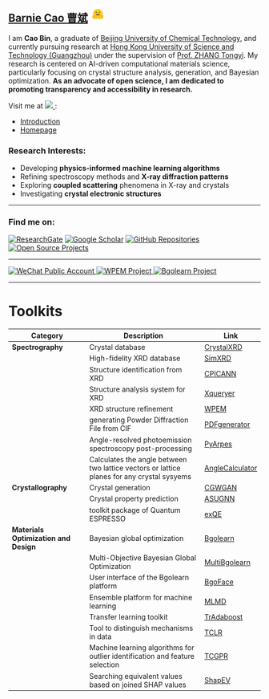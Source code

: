 
## [Barnie Cao 曹斌](http://www.caobin.asia/)  <img src="./logo.jpeg" alt="Logo" width="30" height="30">

I am **Cao Bin**, a graduate of [Beijing University of Chemical Technology](https://www.buct.edu.cn/main.htm), and currently pursuing research at [Hong Kong University of Science and Technology (Guangzhou)](https://www.hkust-gz.edu.cn/) under the supervision of [Prof. ZHANG Tongyi](https://gbaaa.org.hk/en-us/article/67). My research is centered on AI-driven computational materials science, particularly focusing on crystal structure analysis, generation, and Bayesian optimization. **As an advocate of open science, I am dedicated to promoting transparency and accessibility in research.**

Visit me at <a href='https://scholar.google.com/citations?user=XXCuRdoAAAAJ&hl=zh-CN&authuser=1'>
  <img src="https://img.shields.io/badge/Google%20Scholar--blue?logo=Google%20Scholar&style=flat&labelColor=f6f6f6">
</a>:
- [Introduction](https://bin-cao.github.io/caobin/)
- [Homepage](http://www.caobin.asia/)



### Research Interests:
+ Developing **physics-informed machine learning algorithms**
+ Refining spectroscopy methods and **X-ray diffraction patterns**
+ Exploring **coupled scattering** phenomena in X-ray and crystals
+ Investigating **crystal electronic structures**

---

### Find me on:
[![ResearchGate](https://img.shields.io/badge/ResearchGate-Bin%20Cao-yellowgreen)](https://www.researchgate.net/profile/Bin-Cao-37)
[![Google Scholar](https://img.shields.io/badge/Google%20Scholar-Bin%20CAO-orange)](https://scholar.google.com.hk/citations?user=XXCuRdoAAAAJ&hl=zh-CN)
[![GitHub Repositories](https://img.shields.io/badge/Repositories-GitHub-blue)](https://github.com/Bin-Cao?tab=repositories)
[![Open Source Projects](https://img.shields.io/badge/Open--source%20Projects-PyPI-orange)](https://pypi.org/user/CaoBin/)

---

<a href="https://mp.weixin.qq.com/s/4etGcIri-AXUT5GAKL0cJg" target="_blank">
    <img width="210" height="70" alt="WeChat Public Account" src="https://github.com/Bin-Cao/Bin-Cao/assets/86995074/461ad549-551f-45ad-8fe4-0ec717917a1d">
</a>
<a href="https://github.com/WPEM" target="_blank">
    <img width="280" height="80" alt="WPEM Project" src="https://github.com/Bin-Cao/Bin-Cao/assets/86995074/26cb31c8-7072-4eee-be32-934a870d1bb9">
</a>
<a href="https://github.com/Bgolearn" target="_blank">
    <img width="280" height="80" alt="Bgolearn Project" src="https://github.com/user-attachments/assets/4e551dff-525b-4784-9789-e0abc4708fdc">
</a>

---

# Toolkits

| **Category**                                    | **Description**                                                                                     | **Link**                                                                 |
|---------------------------------------|-----------------------------------------------------------------------------------------------------|---------------------------------------------------------------------------|
| **Spectrography**                     | Crystal database                                                                                   | [CrystalXRD](https://github.com/Bin-Cao/CrystalXRD)                      |
|                                       | High-fidelity XRD database                                                                         | [SimXRD](https://github.com/Bin-Cao/SimXRD)                              |
|                                       | Structure identification from XRD                                                                  | [CPICANN](https://github.com/WPEM/CPICANN)                               |
|                                       | Structure analysis system for XRD                                                                  | [Xqueryer](https://xqueryer.caobin.asia/)                                |
|                                       | XRD structure refinement                                                                           | [WPEM](https://github.com/Bin-Cao/WPEM)                                  |
|                                       | generating Powder Diffraction File from CIF                                                  | [PDFgenerator](https://github.com/Bin-Cao/PDFgenerator)                          |
|                                       | Angle-resolved photoemission spectroscopy post-processing                                          | [PyArpes](https://github.com/Bin-Cao/PyArpes)                            |
|                                       | Calculates the angle between two lattice vectors or lattice planes for any crystal sysyems             | [AngleCalculator](https://github.com/Bin-Cao/WPEM/tree/main/AngleCalculator)                            |
| **Crystallography**                   | Crystal generation                                                                                 | [CGWGAN](https://github.com/WPEM/CGWGAN)                                 |
|                                       | Crystal property prediction                                                                        | [ASUGNN](https://github.com/Bgolearn/BgoFace)                            |
|                                       | toolkit package of Quantum ESPRESSO                                                               | [exQE](https://github.com/Bin-Cao/exQE)                                  |
| **Materials Optimization and Design** | Bayesian global optimization                                                                       | [Bgolearn](https://github.com/Bin-Cao/Bgolearn)                          |
|                                       | Multi-Objective Bayesian Global Optimization                                                      | [MultiBgolearn](https://github.com/Bin-Cao/MultiBgolearn)                |
|                                       | User interface of the Bgolearn platform                                                           | [BgoFace](https://github.com/Bgolearn/BgoFace)                           |
|                                       | Ensemble platform for machine learning                                                            | [MLMD](https://github.com/Jiaxuan-Ma/MLMD)                               |
|                                       | Transfer learning toolkit                                                                         | [TrAdaboost](https://github.com/Bin-Cao/TrAdaboost)                      |
|                                       | Tool to distinguish mechanisms in data                                                            | [TCLR](https://github.com/Bin-Cao/TCLRmodel)                             |
|                                       | Machine learning algorithms for outlier identification and feature selection                       | [TCGPR](https://github.com/Bin-Cao/TCGPR)                                |
|                                       | Searching equivalent values based on joined SHAP values                   | [ShapEV](https://github.com/Bin-Cao/ShapEV)                                |


